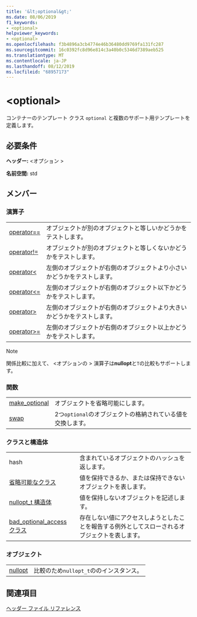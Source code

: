 ```yaml
---
title: '&lt;optional&gt;'
ms.date: 08/06/2019
f1_keywords:
- <optional>
helpviewer_keywords:
- <optional>
ms.openlocfilehash: f3b4896a3cb4774e46b36480dd9769fa131fc287
ms.sourcegitcommit: 16c0392fc8d96e814c3a40b0c5346d7389aeb525
ms.translationtype: MT
ms.contentlocale: ja-JP
ms.lasthandoff: 08/12/2019
ms.locfileid: "68957173"
---
```

# <a name="ltoptionalgt"></a>&lt;optional&gt;

コンテナーのテンプレート クラス `optional` と複数のサポート用テンプレートを定義します。

## <a name="requirements"></a>必要条件

**ヘッダー:** \<オプション >

**名前空間:** std

## <a name="members"></a>メンバー

### <a name="operators"></a>演算子

|||
|-|-|
|[operator==](../standard-library/optional-operators.md#op_eq_eq)|オブジェクトが別のオブジェクトと等しいかどうかをテストします。|
|[operator!=](../standard-library/optional-operators.md#op_neq)|オブジェクトが別のオブジェクトと等しくないかどうかをテストします。|
|[operator<](../standard-library/optional-operators.md#op_lt)|左側のオブジェクトが右側のオブジェクトより小さいかどうかをテストします。|
|[operator<=](../standard-library/optional-operators.md#op_lt_eq)|左側のオブジェクトが右側のオブジェクト以下かどうかをテストします。|
|[operator>](../standard-library/optional-operators.md#op_gt)|左側のオブジェクトが右側のオブジェクトより大きいかどうかをテストします。|
|[operator>=](../standard-library/optional-operators.md#op_lt_eq)|左側のオブジェクトが右側のオブジェクト以上かどうかをテストします。|

> [!NOTE]
> 関係比較に加えて、 \<オプションの > 演算子は**nullopt**と`T`の比較もサポートします。

### <a name="functions"></a>関数

|||
|-|-|
|[make_optional](../standard-library/optional-functions.md#make_optional)|オブジェクトを省略可能にします。|
|[swap](../standard-library/optional-functions.md#swap)|2つ`optional`のオブジェクトの格納されている値を交換します。|

### <a name="classes-and-structs"></a>クラスと構造体

|||
|-|-|
|hash|含まれているオブジェクトのハッシュを返します。|
|[省略可能なクラス](../standard-library/optional-class.md)|値を保持できるか、または保持できないオブジェクトを表します。|
|[nullopt_t 構造体](../standard-library/nullopt-t-structure.md)|値を保持しないオブジェクトを記述します。|
|[bad_optional_access クラス](../standard-library/bad-optional-access-class.md)|存在しない値にアクセスしようとしたことを報告する例外としてスローされるオブジェクトを表します。|

### <a name="objects"></a>オブジェクト

|||
|-|-|
|[nullopt](../standard-library/optional-functions.md#nullopt)|比較のため`nullopt_t`ののインスタンス。|

## <a name="see-also"></a>関連項目

[ヘッダー ファイル リファレンス](../standard-library/cpp-standard-library-header-files.md)
